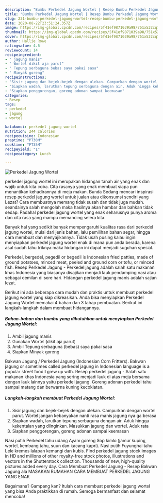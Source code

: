 ```yaml
---
description: "Bumbu Perkedel Jagung Wortel | Resep Bumbu Perkedel Jagung Wortel Yang Lezat"
title: "Bumbu Perkedel Jagung Wortel | Resep Bumbu Perkedel Jagung Wortel Yang Lezat"
slug: 231-bumbu-perkedel-jagung-wortel-resep-bumbu-perkedel-jagung-wortel-yang-lezat
date: 2020-08-22T23:51:24.357Z
image: https://img-global.cpcdn.com/recipes/5f41ef9871039a98/751x532cq70/perkedel-jagung-wortel-foto-resep-utama.jpg
thumbnail: https://img-global.cpcdn.com/recipes/5f41ef9871039a98/751x532cq70/perkedel-jagung-wortel-foto-resep-utama.jpg
cover: https://img-global.cpcdn.com/recipes/5f41ef9871039a98/751x532cq70/perkedel-jagung-wortel-foto-resep-utama.jpg
author: Hallie Rowe
ratingvalue: 4.6
reviewcount: 14
recipeingredient:
- " jagung manis"
- " Wortel dikit aja parut"
- " Tepung serbaguna bebas saya pakai sasa"
- " Minyak goreng"
recipeinstructions:
- "Sisir jagung dan bejek-bejek dengan ulekan. Campurkan dengan wortel parut. Wortel jangan kebanyakan nanti rasa manis jagung nya ga berasa"
- "Siapkan wadah, larutkan tepung serbaguna dengan air. Aduk hingga kekentalan yang diinginkan. Masukkan jagung dan wortel. Aduk rata"
- "Siapkan penggorengan, goreng adonan sampai keemasan"
categories:
- Resep
tags:
- perkedel
- jagung
- wortel

katakunci: perkedel jagung wortel 
nutrition: 244 calories
recipecuisine: Indonesian
preptime: "PT30M"
cooktime: "PT35M"
recipeyield: "1"
recipecategory: Lunch

---
```



![Perkedel Jagung Wortel](https://img-global.cpcdn.com/recipes/5f41ef9871039a98/751x532cq70/perkedel-jagung-wortel-foto-resep-utama.jpg)


perkedel jagung wortel ini merupakan hidangan tanah air yang enak dan wajib untuk kita coba. Cita rasanya yang enak membuat siapa pun menantikan kehadirannya di meja makan.
Bunda Sedang mencari inspirasi resep perkedel jagung wortel untuk jualan atau dikonsumsi sendiri yang Lezat? Cara membuatnya memang tidak susah dan tidak juga mudah. seandainya salah mengolah maka hasilnya akan hambar dan bahkan tidak sedap. Padahal perkedel jagung wortel yang enak seharusnya punya aroma dan cita rasa yang mampu memancing selera kita.

Banyak hal yang sedikit banyak mempengaruhi kualitas rasa dari perkedel jagung wortel, mulai dari jenis bahan, lalu pemilihan bahan segar, hingga cara membuat dan menyajikannya. Tidak usah pusing kalau ingin menyiapkan perkedel jagung wortel enak di mana pun anda berada, karena asal sudah tahu triknya maka hidangan ini dapat menjadi suguhan spesial.

Perkedel, bergedel, pegedil or begedil is Indonesian fried patties, made of ground potatoes, minced meat, peeled and ground corn or tofu, or minced fish. Resep Perkedel Jagung - Perkedel jagung adalah salah satu makanan khas Indonesia yang biasanya disajikan menjadi lauk pendamping nasi atau sebagai cemilan di sore hari. Hidangan perkedel jagung manis adalah sajian lezat.


Berikut ini ada beberapa cara mudah dan praktis untuk membuat perkedel jagung wortel yang siap dikreasikan. Anda bisa menyiapkan Perkedel Jagung Wortel memakai 4 bahan dan 3 tahap pembuatan. Berikut ini langkah-langkah dalam membuat hidangannya.

<!--inarticleads1-->

##### Bahan-bahan dan bumbu yang dibutuhkan untuk menyiapkan Perkedel Jagung Wortel:

1. Ambil  jagung manis
1. Gunakan  Wortel (dikit aja parut)
1. Ambil  Tepung serbaguna (bebas) saya pakai sasa
1. Siapkan  Minyak goreng


Bakwan Jagung / Perkedel Jagung (Indonesian Corn Fritters). Bakwan jagung or sometimes called perkedel jagung in Indonesian language is a popular street food I grew up with. Resep perkedel jagung - Salah satu makanan khas Indonesia yang sering menjadi lauk di atas meja bersama dengan lauk lainnya yaitu perkedel jagung. Goreng adonan perkedel tahu sampai matang dan berwarna kuning kecoklatan. 

<!--inarticleads2-->

##### Langkah-langkah membuat Perkedel Jagung Wortel:

1. Sisir jagung dan bejek-bejek dengan ulekan. Campurkan dengan wortel parut. Wortel jangan kebanyakan nanti rasa manis jagung nya ga berasa
1. Siapkan wadah, larutkan tepung serbaguna dengan air. Aduk hingga kekentalan yang diinginkan. Masukkan jagung dan wortel. Aduk rata
1. Siapkan penggorengan, goreng adonan sampai keemasan


Nasi putih Perkedel tahu udang Ayam goreng Sop kimlo (jamur kuping, wortel, kembang tahu, suun dan kacang kapri). Nasi putih Fuyunghai tahu Lele kremes lalapan kemangi dan kubis. Find perkedel jagung stock images in HD and millions of other royalty-free stock photos, illustrations and vectors in the Shutterstock collection. Thousands of new, high-quality pictures added every day. Cara Membuat Perkedel Jagung - Resep Bakwan Jagung ala MASAKAN RUMAHAN CARA MEMBUAT PERKEDEL JAGUNG YANG ENAK 

Bagaimana? Gampang kan? Itulah cara membuat perkedel jagung wortel yang bisa Anda praktikkan di rumah. Semoga bermanfaat dan selamat mencoba!
